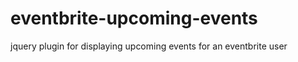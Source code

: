 eventbrite-upcoming-events
==========================

jquery plugin for displaying upcoming events for an eventbrite user
